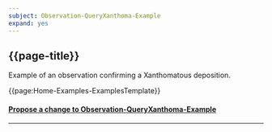 ```yaml
---
subject: Observation-QueryXanthoma-Example
expand: yes
---
```



## {{page-title}}

Example of an observation confirming a Xanthomatous deposition.


{{page:Home-Examples-ExamplesTemplate}}



<div id="Feedback" class="tabcontent">
<h4><a href='https://simplifier.net/NHS-Digital-FHIR-Genomics-Implementation-Guide/Observation-QueryXanthoma-Example/~issues?level=File' target="_blank">Propose a change to Observation-QueryXanthoma-Example</a></h4>
</div>

---

